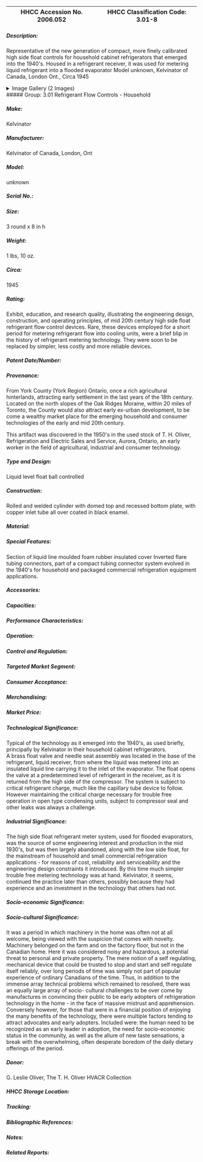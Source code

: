 | **HHCC Accession No. 2006.052** |**HHCC Classification Code:  3.01-8**|
| ----------- | ----------- |
##### Description:
Representative of the new generation of compact, more finely calibrated high side float controls for household cabinet refrigerators that emerged into the 1940's. Housed in a refrigerant receiver, it was used for metering liquid refrigerant into a flooded evaporator 
Model unknown, Kelvinator of Canada, London Ont., Circa 1945


<details>
	<summary>Image Gallery (2 Images)</summary>
<div class="gallery gallery-wrapper--full" contenteditable="false" data-is-empty="false" data-translation="Add images" data-columns="6">
<figure class="gallery__item"><a href="#DOMAIN_NAME#gallery/3.01-8.jpg" data-size="2054x1535"><img src="#DOMAIN_NAME#gallery/3.01-8-thumbnail.jpg" alt=""></a></figure>
<figure class="gallery__item"><a href="#DOMAIN_NAME#gallery/3.01-8a.jpg" data-size="2208x1470"><img src="#DOMAIN_NAME#gallery/3.01-8a-thumbnail.jpg" alt=""></a></figure>
</div>
</details>
##### Group:
3.01 Refrigerant Flow Controls - Household

##### Make:
Kelvinator

##### Manufacturer:
Kelvinator of Canada, London, Ont

##### Model:
unknown

##### Serial No.:


##### Size:
3 round x 8 in h

##### Weight:
1 lbs, 10 oz.

##### Circa:
1945

##### Rating:
Exhibit, education, and research quality, illustrating the engineering design, construction, and operating principles, of mid 20th century high side float refrigerant flow control devices. Rare, these devices employed for a short period for metering refrigerant flow into cooling units, were a brief blip in the history of refrigerant metering technology. They were soon to be replaced by simpler, less costly and more reliable devices.

##### Patent Date/Number:


##### Provenance:
From York County (York Region) Ontario, once a rich agricultural hinterlands, attracting early settlement in the last years of the 18th century. Located on the north slopes of the Oak Ridges Moraine, within 20 miles of Toronto, the County would also attract early ex-urban development, to be come a wealthy market place for the emerging household and consumer technologies of the early and mid 20th century. 

This artifact was discovered in the 1950's in the used stock of T. H. Oliver, Refrigeration and Electric Sales and Service, Aurora, Ontario, an early worker in the field of agricultural, industrial and consumer technology.

##### Type and Design:
Liquid level float ball controlled

##### Construction:
Rolled and welded cylinder with domed top and recessed bottom plate, with copper inlet tube all over coated in black enamel.

##### Material:


##### Special Features:
Section of liquid line moulded foam rubber insulated cover
Inverted flare tubing connectors, part of a compact tubing connector system evolved in the 1940's for household and packaged commercial refrigeration equipment applications.

##### Accessories:


##### Capacities:


##### Performance Characteristics:


##### Operation:


##### Control and Regulation:


##### Targeted Market Segment:


##### Consumer Acceptance:


##### Merchandising:


##### Market Price:


##### Technological Significance:
Typical of the technology as it emerged into the 1940's, as used briefly, principally by Kelvinator in their household cabinet refrigerators.  
A brass float valve and needle seat assembly was located in the base of the refrigerant, liquid receiver, from where the liquid was metered into an insulated liquid line carrying it to the inlet of the evaporator. The float opens the valve at a predetermined level of refrigerant in the receiver, as it is returned from the high side of the compressor.
The system is subject to critical refrigerant charge, much like the capillary tube device to follow. However maintaining the critical charge necessary for trouble free operation in open type condensing units, subject to compressor seal and other leaks was always a challenge.

##### Industrial Significance:
The high side float refrigerant meter system, used for flooded evaporators, was the source of some engineering interest and production in the mid 1930's, but was then largely abandoned, along with the low side float, for the mainstream of household and small commercial refrigeration applications - for reasons of cost, reliability and serviceability and the engineering design constraints it introduced. 
By this time much simpler trouble free metering technology was at hand. Kelvinator, it seems, continued the practice later than others, possibly because they had experience and an investment in the technology that others had not.

##### Socio-economic Significance:


##### Socio-cultural Significance:
It was a period in which machinery in the home was often not at all welcome, being viewed with the suspicion that comes with novelty. Machinery belonged on the farm and on the factory floor, but not in the Canadian home. Here it was considered noisy and hazardous, a potential threat to personal and private property.
The mere notion of a self regulating, mechanical device that could be trusted to stop and start and self regulate itself reliably, over long periods of time was simply not part of popular experience of ordinary Canadians of the time. 
Thus, in addition to the immense array technical problems which remained to resolved, there was an equally large array of socio- cultural challenges to be over come by manufactures in convincing their public to be early adopters of refrigeration technology in the home - in the face of massive mistrust and apprehension. 
Conversely however, for those that were in a financial position of enjoying the many benefits of the technology, there were multiple factors tending to attract advocates and early adopters. Included were: the human need to be recognized as an early leader in adoption, the need for socio-economic status in the community, as well as the allure of new taste sensations, a break with the overwhelming, often desperate boredom of the daily dietary offerings of the period.

##### Donor:
G. Leslie Oliver, The T. H. Oliver HVACR Collection

##### HHCC Storage Location:


##### Tracking:


##### Bibliographic References:


##### Notes:


##### Related Reports:

